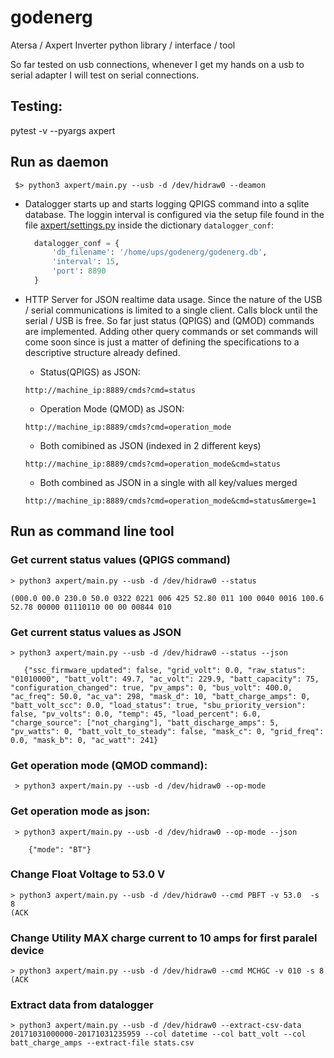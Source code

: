# godenerg
Atersa / Axpert Inverter python library / interface / tool

So far tested on usb connections, whenever I get my hands on a usb to serial adapter
I will test on serial connections.

## Testing:
pytest -v --pyargs axpert


## Run as daemon

```
 $> python3 axpert/main.py --usb -d /dev/hidraw0 --deamon
```

* Datalogger starts up and starts logging QPIGS command into a sqlite 
  database. The loggin interval is configured via the setup file found 
  in the file [axpert/settings.py](axpert/settings.py) inside the 
  dictionary `datalogger_conf`:

  ```python
    datalogger_conf = {
        'db_filename': '/home/ups/godenerg/godenerg.db',
        'interval': 15,
        'port': 8890
    }
    ```

* HTTP Server for JSON realtime data usage. Since the nature of the
  USB / serial communications is limited to a single client. Calls
  block until the serial / USB is free. So far just status (QPIGS)
  and (QMOD) commands are implemented. Adding other query commands
  or set commands will come soon since is just a matter of defining
  the specifications to a descriptive structure already defined.


    - Status(QPIGS) as JSON:
    ```
    http://machine_ip:8889/cmds?cmd=status
    ```

    - Operation Mode (QMOD) as JSON:
    ```
    http://machine_ip:8889/cmds?cmd=operation_mode
    ```

    - Both comibined as JSON (indexed in 2 different keys)

    ```
    http://machine_ip:8889/cmds?cmd=operation_mode&cmd=status
    ```

    - Both combined as JSON in a single with all key/values merged
    ```
    http://machine_ip:8889/cmds?cmd=operation_mode&cmd=status&merge=1
    ```


## Run as command line tool

 ### Get current status values (QPIGS command)
 ```
 > python3 axpert/main.py --usb -d /dev/hidraw0 --status

 (000.0 00.0 230.0 50.0 0322 0221 006 425 52.80 011 100 0040 0016 100.6 52.78 00000 01110110 00 00 00844 010
 ```

 ### Get current status values as JSON

 ```
 > python3 axpert/main.py --usb -d /dev/hidraw0 --status --json

    {"ssc_firmware_updated": false, "grid_volt": 0.0, "raw_status": "01010000", "batt_volt": 49.7, "ac_volt": 229.9, "batt_capacity": 75, "configuration_changed": true, "pv_amps": 0, "bus_volt": 400.0, "ac_freq": 50.0, "ac_va": 298, "mask_d": 10, "batt_charge_amps": 0, "batt_volt_scc": 0.0, "load_status": true, "sbu_priority_version": false, "pv_volts": 0.0, "temp": 45, "load_percent": 6.0, "charge_source": ["not_charging"], "batt_discharge_amps": 5, "pv_watts": 0, "batt_volt_to_steady": false, "mask_c": 0, "grid_freq": 0.0, "mask_b": 0, "ac_watt": 241}
 ```

 ### Get operation mode (QMOD command):

```
 > python3 axpert/main.py --usb -d /dev/hidraw0 --op-mode

```

 ### Get operation mode as json:

```
 > python3 axpert/main.py --usb -d /dev/hidraw0 --op-mode --json

    {"mode": "BT"}
```

 ### Change Float Voltage to 53.0 V

 ```
 > python3 axpert/main.py --usb -d /dev/hidraw0 --cmd PBFT -v 53.0  -s 8
 (ACK
 ```

 ### Change Utility MAX charge current to 10 amps for first paralel device

 ```
 > python3 axpert/main.py --usb -d /dev/hidraw0 --cmd MCHGC -v 010 -s 8 
 (ACK
 ```

 ### Extract data from datalogger

 ```
 > python3 axpert/main.py --usb -d /dev/hidraw0 --extract-csv-data 20171031000000-20171031235959 --col datetime --col batt_volt --col batt_charge_amps --extract-file stats.csv
 ```


